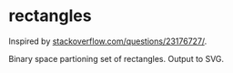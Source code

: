 rectangles
==========

Inspired by [stackoverflow.com/questions/23176727/](http://stackoverflow.com/questions/23176727/how-can-i-efficiently-store-a-grid-of-rectangles).

Binary space partioning set of rectangles. Output to SVG.
